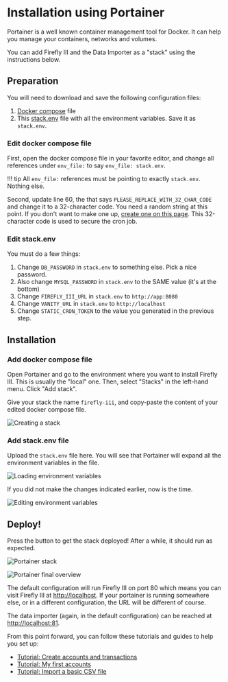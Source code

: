 # Installation using Portainer

Portainer is a well known container management tool for Docker. It can help you manage your containers, networks and volumes.

You can add Firefly III and the Data Importer as a "stack" using the instructions below.

## Preparation

You will need to download and save the following configuration files:

1. [Docker compose](https://raw.githubusercontent.com/firefly-iii/docker/main/docker-compose-importer.yml) file
2. This [stack.env](https://support.firefly-iii.org/composed.php) file with all the environment variables. Save it as `stack.env`.

### Edit docker compose file

First, open the docker compose file in your favorite editor, and change all references under `env_file:` to say `env_file: stack.env`.

!!! tip
    All `env_file:` references must be pointing to exactly `stack.env`. Nothing else.

Second, update line 60, the that says `PLEASE_REPLACE_WITH_32_CHAR_CODE` and change it to a 32-character code. You need a random string at this point. If you don't want to make one up, [create one on this page](https://www.random.org/strings/?num=1&len=32&digits=on&upperalpha=on&loweralpha=on&unique=on&format=html&rnd=new). This 32-character code is used to secure the cron job.

### Edit stack.env

You must do a few things:

1. Change `DB_PASSWORD` in `stack.env` to something else. Pick a nice password.
2. Also change `MYSQL_PASSWORD` in `stack.env` to the SAME value (it's at the bottom)
3. Change `FIREFLY_III_URL` in `stack.env` to `http://app:8080`
4. Change `VANITY_URL` in `stack.env` to `http://localhost`
5. Change `STATIC_CRON_TOKEN` to the value you generated in the previous step.

## Installation

### Add docker compose file

Open Portainer and go to the environment where you want to install Firefly III. This is usually the "local" one. Then, select "Stacks" in the left-hand menu. Click "Add stack".

Give your stack the name `firefly-iii`, and copy-paste the content of your edited docker compose file.

![Creating a stack](../../../images/how-to/data-importer/installation/portainer_stack_yaml.png)

### Add stack.env file

Upload the `stack.env` file here. You will see that Portainer will expand all the environment variables in the file.

![Loading environment variables](../../../images/how-to/data-importer/installation/portainer_env_load.png)

If you did not make the changes indicated earlier, now is the time.

![Editing environment variables](../../../images/how-to/data-importer/installation/portainer_env.png)

## Deploy!

Press the button to get the stack deployed! After a while, it should run as expected.

![Portainer stack](../../../images/how-to/data-importer/installation/portainer_stack.png)

![Portainer final overview](../../../images/how-to/data-importer/installation/portainer_final.png)

The default configuration will run Firefly III on port 80 which means you can visit Firefly III at [http://localhost](http://localhost). If your portainer is running somewhere else, or in a different configuration, the URL will be different of course.

The data importer (again, in the default configuration) can be reached at [http://localhost:81](http://localhost:81).

From this point forward, you can follow these tutorials and guides to help you set up:

- [Tutorial: Create accounts and transactions](../../../tutorials/finances/first-steps.md)
- [Tutorial: My first accounts](../../../tutorials/finances/first-accounts.md)
- [Tutorial: Import a basic CSV file](../../../tutorials/data-importer/csv.md)

